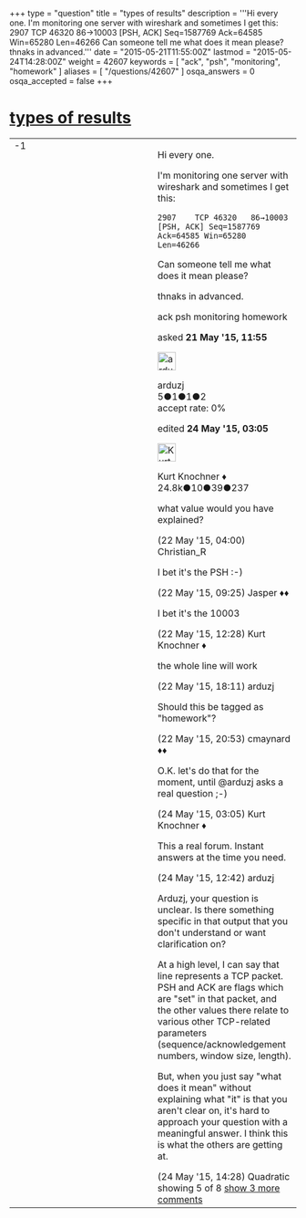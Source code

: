 +++
type = "question"
title = "types of results"
description = '''Hi every one. I&#x27;m monitoring one server with wireshark and sometimes I get this: 2907 TCP 46320 86→10003 [PSH, ACK] Seq=1587769 Ack=64585 Win=65280 Len=46266  Can someone tell me what does it mean please? thnaks in advanced.'''
date = "2015-05-21T11:55:00Z"
lastmod = "2015-05-24T14:28:00Z"
weight = 42607
keywords = [ "ack", "psh", "monitoring", "homework" ]
aliases = [ "/questions/42607" ]
osqa_answers = 0
osqa_accepted = false
+++

<div class="headNormal">

# [types of results](/questions/42607/types-of-results)

</div>

<div id="main-body">

<div id="askform">

<table id="question-table" style="width:100%;"><colgroup><col style="width: 50%" /><col style="width: 50%" /></colgroup><tbody><tr class="odd"><td style="width: 30px; vertical-align: top"><div class="vote-buttons"><span id="post-42607-upvote" class="ajax-command post-vote up" rel="nofollow" title="I like this post (click again to cancel)"> </span><div id="post-42607-score" class="post-score" title="current number of votes">-1</div><span id="post-42607-downvote" class="ajax-command post-vote down" rel="nofollow" title="I dont like this post (click again to cancel)"> </span> <span id="favorite-mark" class="ajax-command favorite-mark" rel="nofollow" title="mark/unmark this question as favorite (click again to cancel)"> </span><div id="favorite-count" class="favorite-count"></div></div></td><td><div id="item-right"><div class="question-body"><p>Hi every one.</p><p>I'm monitoring one server with wireshark and sometimes I get this:</p><pre><code>2907    TCP 46320   86→10003 [PSH, ACK] Seq=1587769 Ack=64585 Win=65280 Len=46266</code></pre><p>Can someone tell me what does it mean please?</p><p>thnaks in advanced.</p></div><div id="question-tags" class="tags-container tags"><span class="post-tag tag-link-ack" rel="tag" title="see questions tagged &#39;ack&#39;">ack</span> <span class="post-tag tag-link-psh" rel="tag" title="see questions tagged &#39;psh&#39;">psh</span> <span class="post-tag tag-link-monitoring" rel="tag" title="see questions tagged &#39;monitoring&#39;">monitoring</span> <span class="post-tag tag-link-homework" rel="tag" title="see questions tagged &#39;homework&#39;">homework</span></div><div id="question-controls" class="post-controls"></div><div class="post-update-info-container"><div class="post-update-info post-update-info-user"><p>asked <strong>21 May '15, 11:55</strong></p><img src="https://secure.gravatar.com/avatar/ca5accb94903e947d38ffeeeb569f09c?s=32&amp;d=identicon&amp;r=g" class="gravatar" width="32" height="32" alt="arduzj&#39;s gravatar image" /><p><span>arduzj</span><br />
<span class="score" title="5 reputation points">5</span><span title="1 badges"><span class="badge1">●</span><span class="badgecount">1</span></span><span title="1 badges"><span class="silver">●</span><span class="badgecount">1</span></span><span title="2 badges"><span class="bronze">●</span><span class="badgecount">2</span></span><br />
<span class="accept_rate" title="Rate of the user&#39;s accepted answers">accept rate:</span> <span title="arduzj has no accepted answers">0%</span></p></div><div class="post-update-info post-update-info-edited"><p><span> edited <strong>24 May '15, 03:05</strong> </span></p><img src="https://secure.gravatar.com/avatar/23b7bf5b13bc2c98b2e8aa9869ca5d75?s=32&amp;d=identicon&amp;r=g" class="gravatar" width="32" height="32" alt="Kurt%20Knochner&#39;s gravatar image" /><p><span>Kurt Knochner ♦</span><br />
<span class="score" title="24767 reputation points"><span>24.8k</span></span><span title="10 badges"><span class="badge1">●</span><span class="badgecount">10</span></span><span title="39 badges"><span class="silver">●</span><span class="badgecount">39</span></span><span title="237 badges"><span class="bronze">●</span><span class="badgecount">237</span></span></p></div></div><div id="comments-container-42607" class="comments-container"><span id="42611"></span><div id="comment-42611" class="comment"><div id="post-42611-score" class="comment-score"></div><div class="comment-text"><p>what value would you have explained?</p></div><div id="comment-42611-info" class="comment-info"><span class="comment-age">(22 May '15, 04:00)</span> <span class="comment-user userinfo">Christian_R</span></div></div><span id="42616"></span><div id="comment-42616" class="comment"><div id="post-42616-score" class="comment-score"></div><div class="comment-text"><p>I bet it's the PSH :-)</p></div><div id="comment-42616-info" class="comment-info"><span class="comment-age">(22 May '15, 09:25)</span> <span class="comment-user userinfo">Jasper ♦♦</span></div></div><span id="42624"></span><div id="comment-42624" class="comment"><div id="post-42624-score" class="comment-score"></div><div class="comment-text"><p>I bet it's the 10003</p></div><div id="comment-42624-info" class="comment-info"><span class="comment-age">(22 May '15, 12:28)</span> <span class="comment-user userinfo">Kurt Knochner ♦</span></div></div><span id="42627"></span><div id="comment-42627" class="comment"><div id="post-42627-score" class="comment-score"></div><div class="comment-text"><p>the whole line will work</p></div><div id="comment-42627-info" class="comment-info"><span class="comment-age">(22 May '15, 18:11)</span> <span class="comment-user userinfo">arduzj</span></div></div><span id="42628"></span><div id="comment-42628" class="comment"><div id="post-42628-score" class="comment-score"></div><div class="comment-text"><p>Should this be tagged as "homework"?</p></div><div id="comment-42628-info" class="comment-info"><span class="comment-age">(22 May '15, 20:53)</span> <span class="comment-user userinfo">cmaynard ♦♦</span></div></div><span id="42637"></span><div id="comment-42637" class="comment not_top_scorer"><div id="post-42637-score" class="comment-score"></div><div class="comment-text"><p>O.K. let's do that for the moment, until <span></span><span>@arduzj</span> asks a real question ;-)</p></div><div id="comment-42637-info" class="comment-info"><span class="comment-age">(24 May '15, 03:05)</span> <span class="comment-user userinfo">Kurt Knochner ♦</span></div></div><span id="42641"></span><div id="comment-42641" class="comment not_top_scorer"><div id="post-42641-score" class="comment-score"></div><div class="comment-text"><p>This a real forum. Instant answers at the time you need.</p></div><div id="comment-42641-info" class="comment-info"><span class="comment-age">(24 May '15, 12:42)</span> <span class="comment-user userinfo">arduzj</span></div></div><span id="42645"></span><div id="comment-42645" class="comment not_top_scorer"><div id="post-42645-score" class="comment-score"></div><div class="comment-text"><p>Arduzj, your question is unclear. Is there something specific in that output that you don't understand or want clarification on?</p><p>At a high level, I can say that line represents a TCP packet. PSH and ACK are flags which are "set" in that packet, and the other values there relate to various other TCP-related parameters (sequence/acknowledgement numbers, window size, length).</p><p>But, when you just say "what does it mean" without explaining what "it" is that you aren't clear on, it's hard to approach your question with a meaningful answer. I think this is what the others are getting at.</p></div><div id="comment-42645-info" class="comment-info"><span class="comment-age">(24 May '15, 14:28)</span> <span class="comment-user userinfo">Quadratic</span></div></div></div><div id="comment-tools-42607" class="comment-tools"><span class="comments-showing"> showing 5 of 8 </span> <a href="#" class="show-all-comments-link">show 3 more comments</a></div><div class="clear"></div><div id="comment-42607-form-container" class="comment-form-container"></div><div class="clear"></div></div></td></tr></tbody></table>

</div>

</div>

